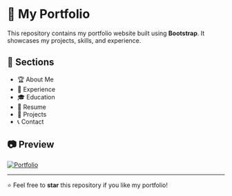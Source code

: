 # 📂 My Portfolio  
This repository contains my portfolio website built using **Bootstrap**. It showcases my projects, skills, and experience.  

## 🚀 Sections  
- 🏆 About Me  
- 💼 Experience  
- 🎓 Education  
- 📜 Resume  
- 🔬 Projects  
- 📞 Contact

   
## 📷 Preview  
[![Portfolio](https://img.shields.io/badge/Visit-Portfolio-orange?style=for-the-badge)](https://shubh637.github.io/portfolio/)

---
⭐ Feel free to **star** this repository if you like my portfolio!
